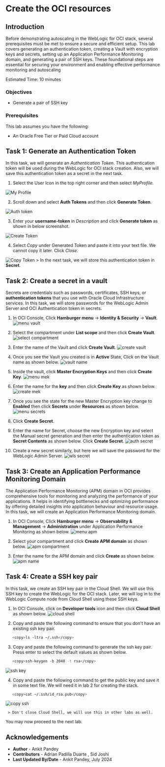 # Create the OCI resources

## Introduction
Before demonstrating autoscaling in the WebLogic for OCI stack, several prerequisites must be met to ensure a secure and efficient setup. This lab covers generating an authentication token, creating a Vault with encryption keys and secrets, setting up an Application Performance Monitoring domain, and generating a pair of SSH keys. These foundational steps are essential for securing your environment and enabling effective performance monitoring and autoscaling

Estimated Time: 10 minutes

### Objectives
* Generate a pair of SSH key


### Prerequisites
This lab assumes you have the following:
- An Oracle Free Tier or Paid Cloud account

## Task 1: Generate an Authentication Token 

In this task, we will generate an *Authentication Token*. This authentication token will be used during the WebLogic for OCI stack creation. Also, we will save this authentication token as a secret in the next task.

1. Select the User Icon in the top right corner and then select *MyProfile*.

 ![My Profile](images/my-profile.png)

2. Scroll down and select **Auth Tokens** and then click **Generate Token**.

 ![Auth token](images/auth-token.png)

3. Enter your **username-token** in *Description* and click **Generate token** as shown in below screenshot.

 ![Create Token](images/create-token.png)

4. Select *Copy* under Generated Token and paste it into your text file. We cannot copy it later. Click *Close*.

 ![Copy Token](images/copy-token.png)
    > In the next task, we will store this authentication token in **Secret**.

## Task 2: Create a secret in a vault 

Secrets are credentials such as passwords, certificates, SSH keys, or **authentication tokens** that you use with Oracle Cloud Infrastructure services. In this task, we will store passwords for the WebLogic Admin Server and OCI Authentication token in secrets.

1. In OCI Console, Click **Hamburger menu** -> **Identity & Security** -> **Vault**.
 ![menu vault](images/menu-vault.png)

2. Select the compartment under **List scope** and then click **Create Vault**.
 ![select compartment](images/select-compartment.png)

3. Enter the name of the Vault and click **Create Vault**.
 ![create vault](images/create-vault.png)

4. Once you see the Vault you created is in **Active** State, Click on the Vault name as shown below.
 ![vault name](images/vault-name.png)

5. Inside the vault, click **Master Encryption Keys** and then click **Create Key**.
 ![menu mek](images/menu-mek.png)

6. Enter the name for the **key** and then click **Create Key** as shown below.
 ![create mek](images/create-mek.png)

7. Once you see the state for the new Master Encryption key change to **Enabled** then click **Secrets** under **Resources** as shown below.
 ![menu secrets](images/menu-secret.png)

8. Click **Create Secret**.

9. Enter the name for Secret, choose the new Encryption key and select the Manual secret generation and then enter the authentication token as **Secret Contents** as shown below. Click **Create Secret**.
 ![auth secret](images/auth-secret.png)

10. Create a new secret similarly, but here we will save the password for the WebLogic Admin Server.
 ![wls secret](images/wls-secret.png)

## Task 3: Create an Application Performance Monitoring Domain

The Application Performance Monitoring (APM) domain in OCI provides comprehensive tools for monitoring and analyzing the performance of your applications. It helps in identifying bottlenecks and optimizing performance by offering detailed insights into application behaviour and resource usage. In this task, we will create an Application Performance Monitoring domain.

1. In OCI Console, Click **Hamburger menu** -> **Observability & Management** -> **Administration** under Application Performance Monitoring as shown below.
 ![menu apm](images/menu-apm.png)

2. Select your compartment and click **Create APM domain** as shown below.
 ![apm compartment](images/apm-compartment.png)

3. Enter the name for the APM domain and click **Create** as shown below.
 ![apm name](images/apm-name.png)

## Task 4: Create a SSH key pair 

In this task, we create an SSH key pair in the Cloud Shell. We will use this SSH key to create the WebLogic for the OCI stack. Later, we will log in to the WebLogic Compute node from Cloud Shell using these SSH keys.

1. In OCI Console, click on **Developer tools** icon and then click **Cloud Shell** as shown below.
 ![cloud shell](images/cloudshell-menu.png)

2. Copy and paste the following command to ensure that you don't have an existing ssh key pair.    
 ```bash
    <copy>ls -ltra ~/.ssh</copy>
 ```
3. Copy and paste the following command to generate the ssh key pair. Press enter to select the default values as shown below.
 ```bash
    <copy>ssh-keygen -b 2048 -t rsa</copy>
 ```
 ![ssh key](images/generate-ssh.png)

4. Copy and paste the following command to get the public key and save it in some text file. We will need it in lab 2 for creating the stack.
 ```bash
    <copy>cat ~/.ssh/id_rsa.pub</copy>
 ```
 ![copy ssh](images/copy-ssh.png)

     > Don't close Cloud Shell, we will use this in other labs as well. 

You may now proceed to the next lab.

## Acknowledgements
* **Author** -  Ankit Pandey
* **Contributors** - Adrian Padilla Duarte , Sid Joshi
* **Last Updated By/Date** - Ankit Pandey, July 2024
